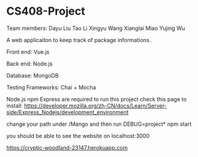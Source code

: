 # CS408-Project

Team members:
Dayu Liu
Tao Li
Xingyu Wang
Xianglai Miao
Yujing Wu

A web applicaiton to keep track of package informations.

Front end: Vue.js

Back end: Node.js

Database: MongoDB

Testing Frameworks: Chai + Mocha

Node.js  npm  Express are required to run this project
check this page to install: https://developer.mozilla.org/zh-CN/docs/Learn/Server-side/Express_Nodejs/development_environment

change your path under /Mango and then run DEBUG=project* npm start 

you should be able to see the website on localhost:3000

https://cryptic-woodland-23147.herokuapp.com

